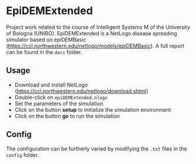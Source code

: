 # EpiDEMExtended #
Project work related to the course of Intelligent Systems M of the University of Bologna (UNIBO).
EpiDEMExtended is a NetLogo disease spreading simulator based on epiDEMBasic (https://ccl.northwestern.edu/netlogo/models/epiDEMBasic).
A full report can be found in the `docs` folder.

## Usage ##
  - Download and install NetLogo (https://ccl.northwestern.edu/netlogo/download.shtml)
  - Double-click on `epiDEMExtended.nlogo`
  - Set the parameters of the simulation
  - Click on the button __setup__ to initialize the simulation environment
  - Click on the button __go__ to run the simulation
  
## Config ##
The configuration can be furtherly varied by modifying the `.txt` files in the `config` folder.
